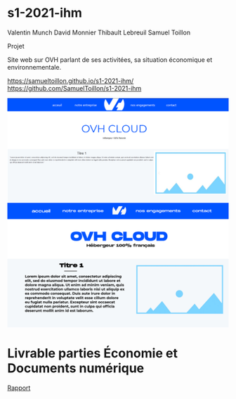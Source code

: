 # s1-2021-ihm

Valentin Munch 
David Monnier
Thibault Lebreuil
Samuel Toillon

Projet

Site web sur OVH parlant de ses activitées, sa situation économique et environnementale.

https://samueltoillon.github.io/s1-2021-ihm/
https://github.com/SamuelToillon/s1-2021-ihm


![Ecran de zoning](doc/ecran_zoning.png)
![Ecran prototype](doc/ecran_prototype.png)

# Livrable parties Économie et Documents numérique
[Rapport](doc/MONNIER_David_SAES106_S1D1_OVHCloud.pdf)
